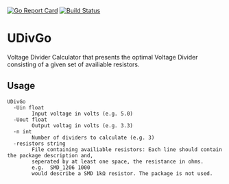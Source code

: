 [![Go Report Card](https://goreportcard.com/badge/github.com/ottojo/UDivGo)](https://goreportcard.com/report/github.com/ottojo/UDivGo) [![Build Status](https://travis-ci.org/ottojo/UDivGo.svg?branch=master)](https://travis-ci.org/ottojo/UDivGo)

# UDivGo
Voltage Divider Calculator that presents the optimal Voltage Divider consisting of a given set of availiable resistors.
## Usage
```
UDivGo
  -Uin float
        Input voltage in volts (e.g. 5.0)
  -Uout float
        Output voltag in volts (e.g. 3.3)
  -n int
        Number of dividers to calculate (e.g. 3)
  -resistors string
        File containing availiable resistors: Each line should contain the package description and,
        seperated by at least one space, the resistance in ohms.
        e.g.  SMD_1206 1000
        would describe a SMD 1kΩ resistor. The package is not used.
```
